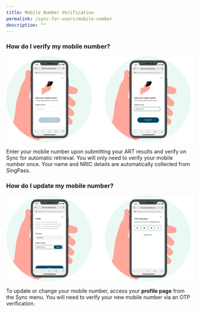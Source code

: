 ```yaml
---
title: Mobile Number Verification
permalink: /sync-for-users/mobile-number
description: ""
---
```

### **How do I verify my mobile number?**
![Alt text for image on Isomer site](/images/guide/Mobile%20Number.png)

Enter your mobile number upon submitting your ART results and verify on Sync for automatic retrieval. You will only need to verify your mobile number once. Your name and NRIC details are automatically collected from SingPass. 


### **How do I update my mobile number?**
![Alt text for image on Isomer site](/images/guide/Profile%20verification.png)

To update or change your mobile number, access your **profile page** from the Sync menu. You will need to verify your new mobile number via an OTP verification.